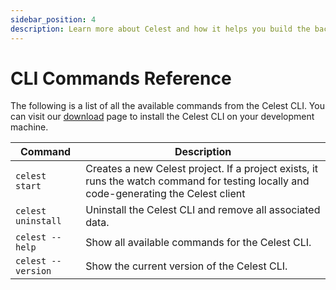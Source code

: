 ```yaml
---
sidebar_position: 4
description: Learn more about Celest and how it helps you build the backend for your Flutter app.
---
```


# CLI Commands Reference

The following is a list of all the available commands from the Celest CLI. You can visit our [download](/download) page to install the Celest CLI on your development machine.

| Command  | Description                                                   |
| --------- | ------------------------------------------------------------- |
| `celest start`| Creates a new Celest project. If a project exists, it runs the watch command for testing locally and code-generating the Celest client |
| `celest uninstall`| Uninstall the Celest CLI and remove all associated data. |
| `celest --help`| Show all available commands for the Celest CLI. |
| `celest --version`| Show the current version of the Celest CLI. |

